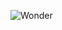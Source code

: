 ![Wonder](https://github.com/Blessing-Studio/.github/blob/aa649cf5471dd9f6498c1284962c48051d30e2c8/profile/IMG_2201.png)
